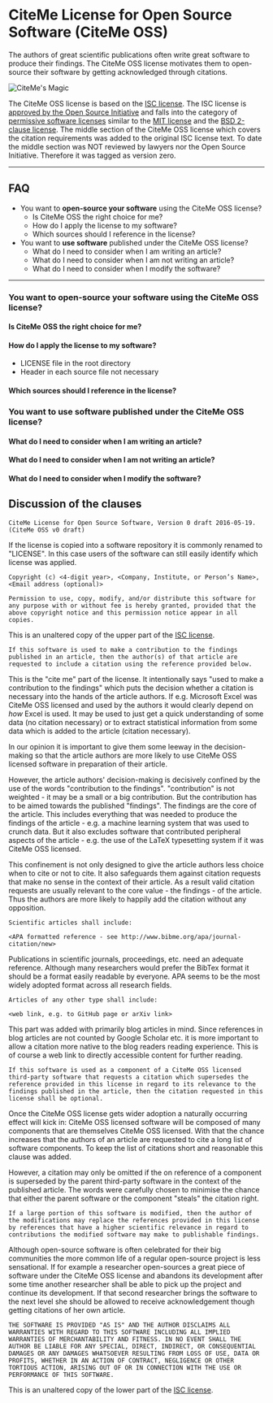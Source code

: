 # CiteMe License for Open Source Software (CiteMe OSS)

The authors of great scientific publications often write great software to produce their findings. The CiteMe OSS license motivates them to open-source their software by getting acknowledged through citations.

![CiteMe's Magic]()

The CiteMe OSS license is based on the [ISC license](https://opensource.org/licenses/ISC). The ISC license is [approved by the Open Source Initiative](https://opensource.org/approval) and falls into the category of [permissive software licenses](https://en.wikipedia.org/wiki/Permissive_free_software_licence) similar to the [MIT license](https://opensource.org/licenses/MIT) and the [BSD 2-clause license](https://opensource.org/licenses/BSD-2-Clause). The middle section of the CiteMe OSS license which covers the citation requirements was added to the original ISC license text. To date the middle section was NOT reviewed by lawyers nor the Open Source Initiative. Therefore it was tagged as version zero.

---

## FAQ

- You want to **open-source your software** using the CiteMe OSS license?
    - Is CiteMe OSS the right choice for me?
    - How do I apply the license to my software?
    - Which sources should I reference in the license?
- You want to **use software** published under the CiteMe OSS license?
    - What do I need to consider when I am writing an article?
    - What do I need to consider when I am not writing an article?
    - What do I need to consider when I modify the software?

---

### You want to **open-source your software** using the CiteMe OSS license?

#### Is CiteMe OSS the right choice for me?

#### How do I apply the license to my software?

- LICENSE file in the root directory
- Header in each source file not necessary

#### Which sources should I reference in the license?

### You want to **use software** published under the CiteMe OSS license?

#### What do I need to consider when I am writing an article?

#### What do I need to consider when I am not writing an article?

#### What do I need to consider when I modify the software?

## Discussion of the clauses

```
CiteMe License for Open Source Software, Version 0 draft 2016-05-19. (CiteMe OSS v0 draft)
```

If the license is copied into a software repository it is commonly renamed to "LICENSE". In this case users of the software can still easily identify which license was applied.

```
Copyright (c) <4-digit year>, <Company, Institute, or Person’s Name>, <Email address (optional)>

Permission to use, copy, modify, and/or distribute this software for any purpose with or without fee is hereby granted, provided that the above copyright notice and this permission notice appear in all copies.
```

This is an unaltered copy of the upper part of the [ISC license](https://opensource.org/licenses/ISC).

```
If this software is used to make a contribution to the findings published in an article, then the author(s) of that article are requested to include a citation using the reference provided below.
```

This is the "cite me" part of the license. It intentionally says "used to make a contribution to the findings" which puts the decision whether a citation is necessary into the hands of the article authors. If e.g. Microsoft Excel was CiteMe OSS licensed and used by the authors it would clearly depend on *how* Excel is used. It may be used to just get a quick understanding of some data (no citation necessary) or to extract statistical information from some data which is added to the article (citation necessary).

In our opinion it is important to give them some leeway in the decision-making so that the article authors are more likely to use CiteMe OSS licensed software in preparation of their article.

However, the article authors' decision-making is decisively confined by the use of the words "contribution to the findings". "contribution" is not weighted - it may be a small or a big contribution. But the contribution has to be aimed towards the published "findings". The findings are the core of the article. This includes everything that was needed to produce the findings of the article - e.g. a machine learning system that was used to crunch data. But it also excludes software that contributed peripheral aspects of the article - e.g. the use of the LaTeX typesetting system if it was CiteMe OSS licensed.

This confinement is not only designed to give the article authors less choice when to cite or not to cite. It also safeguards them against citation requests that make no sense in the context of their article. As a result valid citation requests are usually relevant to the core value - the findings - of the article. Thus the authors are more likely to happily add the citation without any opposition.

```
Scientific articles shall include:

<APA formatted reference - see http://www.bibme.org/apa/journal-citation/new>
```

Publications in scientific journals, proceedings, etc. need an adequate reference. Although many researchers would prefer the BibTex format it should be a format easily readable by everyone. APA seems to be the most widely adopted format across all research fields.

```
Articles of any other type shall include:

<web link, e.g. to GitHub page or arXiv link>
```

This part was added with primarily blog articles in mind. Since references in blog articles are not counted by Google Scholar etc. it is more important to allow a citation more native to the blog readers reading experience. This is of course a web link to directly accessible content for further reading.

```
If this software is used as a component of a CiteMe OSS licensed third-party software that requests a citation which supersedes the reference provided in this license in regard to its relevance to the findings published in the article, then the citation requested in this license shall be optional.
```

Once the CiteMe OSS license gets wider adoption a naturally occurring effect will kick in: CiteMe OSS licensed software will be composed of many components that are themselves CiteMe OSS licensed. With that the chance increases that the authors of an article are requested to cite a long list of software components. To keep the list of citations short and reasonable this clause was added.

However, a citation may only be omitted if the on reference of a component is superseded by the parent third-party software in the context of the published article. The words were carefully chosen to minimise the chance that either the parent software or the component "steals" the citation right.

```
If a large portion of this software is modified, then the author of the modifications may replace the references provided in this license by references that have a higher scientific relevance in regard to contributions the modified software may make to publishable findings.
```

Although open-source software is often celebrated for their big communities the more common life of a regular open-source project is less sensational. If for example a researcher open-sources a great piece of software under the CiteMe OSS license and abandons its development after some time another researcher shall be able to pick up the project and continue its development. If that second researcher brings the software to the next level she should be allowed to receive acknowledgement though getting citations of her own article.

```
THE SOFTWARE IS PROVIDED "AS IS" AND THE AUTHOR DISCLAIMS ALL WARRANTIES WITH REGARD TO THIS SOFTWARE INCLUDING ALL IMPLIED WARRANTIES OF MERCHANTABILITY AND FITNESS. IN NO EVENT SHALL THE AUTHOR BE LIABLE FOR ANY SPECIAL, DIRECT, INDIRECT, OR CONSEQUENTIAL DAMAGES OR ANY DAMAGES WHATSOEVER RESULTING FROM LOSS OF USE, DATA OR PROFITS, WHETHER IN AN ACTION OF CONTRACT, NEGLIGENCE OR OTHER TORTIOUS ACTION, ARISING OUT OF OR IN CONNECTION WITH THE USE OR PERFORMANCE OF THIS SOFTWARE.
```

This is an unaltered copy of the lower part of the [ISC license](https://opensource.org/licenses/ISC).